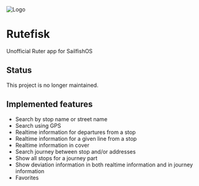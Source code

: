 ![Logo](https://github.com/umglurf/harbour-rutefisk/raw/master/icons/108x108/harbour-rutefisk.png)

# Rutefisk
Unofficial Ruter app for SailfishOS

## Status

This project is no longer maintained.

Implemented features
--------------------
 * Search by stop name or street name
 * Search using GPS
 * Realtime information for departures from a stop
 * Realtime information for a given line from a stop
 * Realtime information in cover
 * Search journey between stop and/or addresses
 * Show all stops for a journey part
 * Show deviation information in both realtime information and in journey information
 * Favorites
